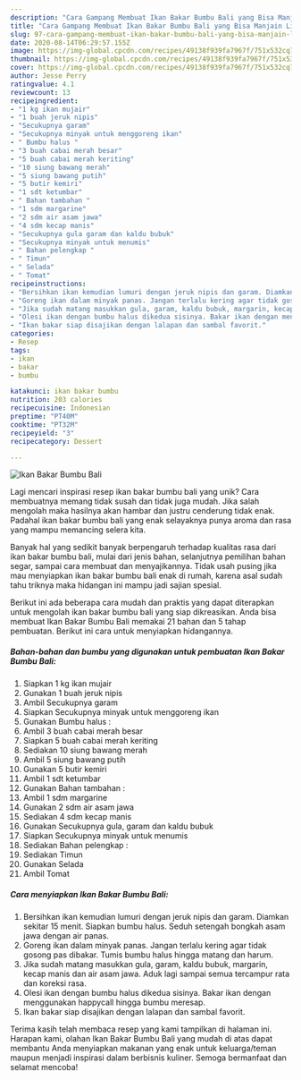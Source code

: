 ```yaml
---
description: "Cara Gampang Membuat Ikan Bakar Bumbu Bali yang Bisa Manjain Lidah"
title: "Cara Gampang Membuat Ikan Bakar Bumbu Bali yang Bisa Manjain Lidah"
slug: 97-cara-gampang-membuat-ikan-bakar-bumbu-bali-yang-bisa-manjain-lidah
date: 2020-08-14T06:29:57.155Z
image: https://img-global.cpcdn.com/recipes/49138f939fa7967f/751x532cq70/ikan-bakar-bumbu-bali-foto-resep-utama.jpg
thumbnail: https://img-global.cpcdn.com/recipes/49138f939fa7967f/751x532cq70/ikan-bakar-bumbu-bali-foto-resep-utama.jpg
cover: https://img-global.cpcdn.com/recipes/49138f939fa7967f/751x532cq70/ikan-bakar-bumbu-bali-foto-resep-utama.jpg
author: Jesse Perry
ratingvalue: 4.1
reviewcount: 13
recipeingredient:
- "1 kg ikan mujair"
- "1 buah jeruk nipis"
- "Secukupnya garam"
- "Secukupnya minyak untuk menggoreng ikan"
- " Bumbu halus "
- "3 buah cabai merah besar"
- "5 buah cabai merah keriting"
- "10 siung bawang merah"
- "5 siung bawang putih"
- "5 butir kemiri"
- "1 sdt ketumbar"
- " Bahan tambahan "
- "1 sdm margarine"
- "2 sdm air asam jawa"
- "4 sdm kecap manis"
- "Secukupnya gula garam dan kaldu bubuk"
- "Secukupnya minyak untuk menumis"
- " Bahan pelengkap "
- " Timun"
- " Selada"
- " Tomat"
recipeinstructions:
- "Bersihkan ikan kemudian lumuri dengan jeruk nipis dan garam. Diamkan sekitar 15 menit. Siapkan bumbu halus. Seduh setengah bongkah asam jawa dengan air panas."
- "Goreng ikan dalam minyak panas. Jangan terlalu kering agar tidak gosong pas dibakar. Tumis bumbu halus hingga matang dan harum."
- "Jika sudah matang masukkan gula, garam, kaldu bubuk, margarin, kecap manis dan air asam jawa. Aduk lagi sampai semua tercampur rata dan koreksi rasa."
- "Olesi ikan dengan bumbu halus dikedua sisinya. Bakar ikan dengan menggunakan happycall hingga bumbu meresap."
- "Ikan bakar siap disajikan dengan lalapan dan sambal favorit."
categories:
- Resep
tags:
- ikan
- bakar
- bumbu

katakunci: ikan bakar bumbu 
nutrition: 203 calories
recipecuisine: Indonesian
preptime: "PT40M"
cooktime: "PT32M"
recipeyield: "3"
recipecategory: Dessert

---
```



![Ikan Bakar Bumbu Bali](https://img-global.cpcdn.com/recipes/49138f939fa7967f/751x532cq70/ikan-bakar-bumbu-bali-foto-resep-utama.jpg)

Lagi mencari inspirasi resep ikan bakar bumbu bali yang unik? Cara membuatnya memang tidak susah dan tidak juga mudah. Jika salah mengolah maka hasilnya akan hambar dan justru cenderung tidak enak. Padahal ikan bakar bumbu bali yang enak selayaknya punya aroma dan rasa yang mampu memancing selera kita.

Banyak hal yang sedikit banyak berpengaruh terhadap kualitas rasa dari ikan bakar bumbu bali, mulai dari jenis bahan, selanjutnya pemilihan bahan segar, sampai cara membuat dan menyajikannya. Tidak usah pusing jika mau menyiapkan ikan bakar bumbu bali enak di rumah, karena asal sudah tahu triknya maka hidangan ini mampu jadi sajian spesial.




Berikut ini ada beberapa cara mudah dan praktis yang dapat diterapkan untuk mengolah ikan bakar bumbu bali yang siap dikreasikan. Anda bisa membuat Ikan Bakar Bumbu Bali memakai 21 bahan dan 5 tahap pembuatan. Berikut ini cara untuk menyiapkan hidangannya.

<!--inarticleads1-->

##### Bahan-bahan dan bumbu yang digunakan untuk pembuatan Ikan Bakar Bumbu Bali:

1. Siapkan 1 kg ikan mujair
1. Gunakan 1 buah jeruk nipis
1. Ambil Secukupnya garam
1. Siapkan Secukupnya minyak untuk menggoreng ikan
1. Gunakan  Bumbu halus :
1. Ambil 3 buah cabai merah besar
1. Siapkan 5 buah cabai merah keriting
1. Sediakan 10 siung bawang merah
1. Ambil 5 siung bawang putih
1. Gunakan 5 butir kemiri
1. Ambil 1 sdt ketumbar
1. Gunakan  Bahan tambahan :
1. Ambil 1 sdm margarine
1. Gunakan 2 sdm air asam jawa
1. Sediakan 4 sdm kecap manis
1. Gunakan Secukupnya gula, garam dan kaldu bubuk
1. Siapkan Secukupnya minyak untuk menumis
1. Sediakan  Bahan pelengkap :
1. Sediakan  Timun
1. Gunakan  Selada
1. Ambil  Tomat




<!--inarticleads2-->

##### Cara menyiapkan Ikan Bakar Bumbu Bali:

1. Bersihkan ikan kemudian lumuri dengan jeruk nipis dan garam. Diamkan sekitar 15 menit. Siapkan bumbu halus. Seduh setengah bongkah asam jawa dengan air panas.
1. Goreng ikan dalam minyak panas. Jangan terlalu kering agar tidak gosong pas dibakar. Tumis bumbu halus hingga matang dan harum.
1. Jika sudah matang masukkan gula, garam, kaldu bubuk, margarin, kecap manis dan air asam jawa. Aduk lagi sampai semua tercampur rata dan koreksi rasa.
1. Olesi ikan dengan bumbu halus dikedua sisinya. Bakar ikan dengan menggunakan happycall hingga bumbu meresap.
1. Ikan bakar siap disajikan dengan lalapan dan sambal favorit.




Terima kasih telah membaca resep yang kami tampilkan di halaman ini. Harapan kami, olahan Ikan Bakar Bumbu Bali yang mudah di atas dapat membantu Anda menyiapkan makanan yang enak untuk keluarga/teman maupun menjadi inspirasi dalam berbisnis kuliner. Semoga bermanfaat dan selamat mencoba!
